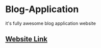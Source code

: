# Blog-Application
it's fully awesome blog application website

## [Website Link](https://blog-application-tahawy111.vercel.app/)
